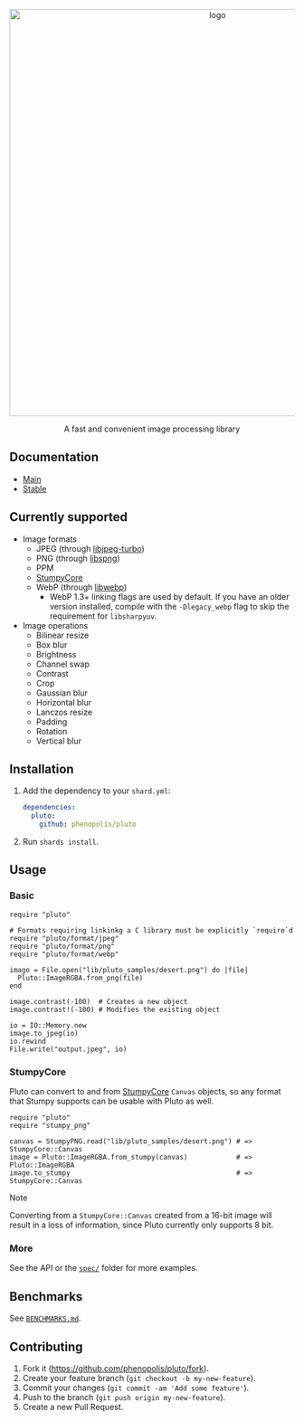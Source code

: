 <p align="center">
  <picture>
    <source
      media="(prefers-color-scheme: dark)"
      srcset="https://media.githubusercontent.com/media/phenopolis/pluto/media/logo-white.png"
    />
    <img
      alt="logo"
      src="https://media.githubusercontent.com/media/phenopolis/pluto/media/logo-black.png"
      width="720px"
    />
  </picture>
</p>

<p align="center">A fast and convenient image processing library</p>

## Documentation

- [Main](https://crystaldoc.info/github/phenopolis/pluto/main/index.html)
- [Stable](https://crystaldoc.info/github/phenopolis/pluto/v1.0.1/index.html)

## Currently supported

- Image formats
  - JPEG (through [libjpeg-turbo](https://github.com/libjpeg-turbo/libjpeg-turbo))
  - PNG (through [libspng](https://libspng.org/))
  - PPM
  - [StumpyCore](https://github.com/stumpycr/stumpy_core)
  - WebP (through [libwebp](https://developers.google.com/speed/webp))
    - WebP 1.3+ linking flags are used by default. If you have an older version installed, compile with the `-Dlegacy_webp` flag to skip the requirement for `libsharpyuv`.
- Image operations
  - Bilinear resize
  - Box blur
  - Brightness
  - Channel swap
  - Contrast
  - Crop
  - Gaussian blur
  - Horizontal blur
  - Lanczos resize
  - Padding
  - Rotation
  - Vertical blur

## Installation

1. Add the dependency to your `shard.yml`:

   ```yaml
   dependencies:
     pluto:
       github: phenopolis/pluto
   ```

2. Run `shards install`.

## Usage

### Basic

```crystal
require "pluto"

# Formats requiring linkinkg a C library must be explicitly `require`d
require "pluto/format/jpeg"
require "pluto/format/png"
require "pluto/format/webp"

image = File.open("lib/pluto_samples/desert.png") do |file|
  Pluto::ImageRGBA.from_png(file)
end

image.contrast(-100)  # Creates a new object
image.contrast!(-100) # Modifies the existing object

io = IO::Memory.new
image.to_jpeg(io)
io.rewind
File.write("output.jpeg", io)
```

### StumpyCore

Pluto can convert to and from [StumpyCore](https://github.com/stumpycr/stumpy_core) `Canvas` objects, so any format that Stumpy supports can be usable with Pluto as well.

```crystal
require "pluto"
require "stumpy_png"

canvas = StumpyPNG.read("lib/pluto_samples/desert.png") # => StumpyCore::Canvas
image = Pluto::ImageRGBA.from_stumpy(canvas)            # => Pluto::ImageRGBA
image.to_stumpy                                         # => StumpyCore::Canvas
```

> [!note]
> Converting from a `StumpyCore::Canvas` created from a 16-bit image will result in a loss of information, since Pluto currently only supports 8 bit.

### More

See the API or the [`spec/`](https://github.com/phenopolis/pluto/tree/main/spec) folder for more examples.

## Benchmarks

See [`BENCHMARKS.md`](https://github.com/phenopolis/pluto/blob/main/BENCHMARKS.md).

## Contributing

1. Fork it (<https://github.com/phenopolis/pluto/fork>).
2. Create your feature branch (`git checkout -b my-new-feature`).
3. Commit your changes (`git commit -am 'Add some feature'`).
4. Push to the branch (`git push origin my-new-feature`).
5. Create a new Pull Request.
